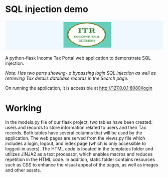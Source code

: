 # SQL injection demo

![Header SQL injection](./src/app/static/img/header.png "SQL injection Demo header")

A python-flask Income Tax Portal web application to demonstrate SQL injection.

_Note: Has two parts showing- a bypassing login SQL injection as well as retrieving Tax details database records in the Search page._ 

On running the application, it is accessible at  http://127.0.0.1:8080/login 

# Working

In the models.py file of our flask project, two tables have been created: users and records to store information related to users and their Tax records. Both tables have several columns that will be used by the application. The web pages are served from the views.py file which includes a login, logout, and index page (which is only accessible to logged-in users). The HTML code is located in the templates folder and utilizes JINJA2 as a text processor, which enables macros and reduces repetition in the HTML code. In addition, static folder contains resources such as CSS to enhance the visual appeal of the pages, as well as images and other assets.








